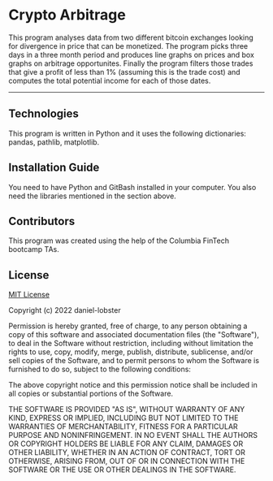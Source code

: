 # Crypto Arbitrage

This program analyses data from two different bitcoin exchanges looking for divergence in price that can be monetized. The program picks three days in a three month period and produces line graphs on prices and box graphs on arbitrage opportunites. Finally the program filters those trades that give a profit of less than 1% (assuming this is the trade cost) and computes the total potential income for each of those dates. 

---

## Technologies

This program is written in Python and it uses the following dictionaries: pandas, pathlib, matplotlib. 

## Installation Guide

You need to have Python and GitBash installed in your computer. You also need the libraries mentioned in the section above. 

## Contributors

This program was created using the help of the Columbia FinTech bootcamp TAs.

## License


[MIT License](https://en.wikipedia.org/wiki/MIT_License)

Copyright (c) 2022 daniel-lobster

Permission is hereby granted, free of charge, to any person obtaining a copy
of this software and associated documentation files (the "Software"), to deal
in the Software without restriction, including without limitation the rights
to use, copy, modify, merge, publish, distribute, sublicense, and/or sell
copies of the Software, and to permit persons to whom the Software is
furnished to do so, subject to the following conditions:

The above copyright notice and this permission notice shall be included in all
copies or substantial portions of the Software.

THE SOFTWARE IS PROVIDED "AS IS", WITHOUT WARRANTY OF ANY KIND, EXPRESS OR
IMPLIED, INCLUDING BUT NOT LIMITED TO THE WARRANTIES OF MERCHANTABILITY,
FITNESS FOR A PARTICULAR PURPOSE AND NONINFRINGEMENT. IN NO EVENT SHALL THE
AUTHORS OR COPYRIGHT HOLDERS BE LIABLE FOR ANY CLAIM, DAMAGES OR OTHER
LIABILITY, WHETHER IN AN ACTION OF CONTRACT, TORT OR OTHERWISE, ARISING FROM,
OUT OF OR IN CONNECTION WITH THE SOFTWARE OR THE USE OR OTHER DEALINGS IN THE
SOFTWARE.
